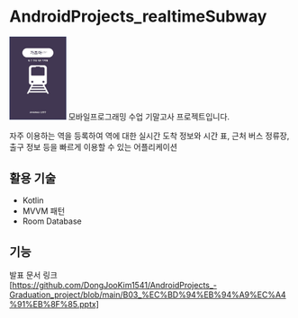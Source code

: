 # AndroidProjects_realtimeSubway

<img src = "./ScreenShots/icon.jpg" width="20%">  
모바일프로그래밍 수업 기말고사 프로젝트입니다.<br/>

자주 이용하는 역을 등록하여 역에 대한 실시간 도착 정보와 시간	표, 근처 버스 정류장, 출구 정보 등을 빠르게 이용할 수 있는 어플리케이션

## 활용 기술
- Kotlin
- MVVM 패턴
- Room Database


## 기능

발표 문서 링크<br/>
[https://github.com/DongJooKim1541/AndroidProjects_-Graduation_project/blob/main/B03_%EC%BD%94%EB%94%A9%EC%A4%91%EB%8F%85.pptx]
